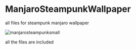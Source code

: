 # ManjaroSteampunkWallpaper
all files for steampunk manjaro wallpaper

![manjarosteampunksmall](https://cloud.githubusercontent.com/assets/19275499/23930299/db9ad732-0901-11e7-9c65-8d27cea7a39c.png)

all the files are included
